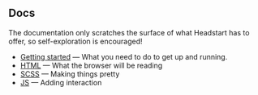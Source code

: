 ## Docs

The documentation only scratches the surface of what Headstart has to offer, so self-exploration is encouraged!

 + [Getting started](https://github.com/flovan/Headstart/blob/master/docs/getting-started.md) — What you need to do to get up and running.
 + [HTML](https://github.com/flovan/Headstart/blob/master/docs/html.md) — What the browser will be reading
 + [SCSS](https://github.com/flovan/Headstart/blob/master/docs/scss.md) — Making things pretty
 + [JS](https://github.com/flovan/Headstart/blob/master/docs/js.md) — Adding interaction
